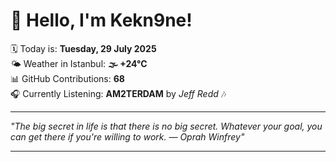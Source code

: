 # 👋 Hello, I'm Kekn9ne!

🗓️ Today is: **Tuesday, 29 July 2025**  
🌤️ Weather in Istanbul: **🌫  +24°C**  
📊 GitHub Contributions: **68**  
🎧 Currently Listening: **AM2TERDAM** by *Jeff Redd* 🎶

---

_"The big secret in life is that there is no big secret. Whatever your goal, you can get there if you're willing to work. — *Oprah Winfrey*"_

---
